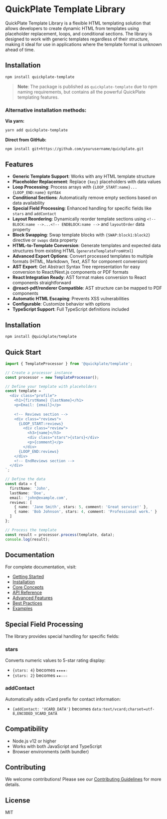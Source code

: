 # QuickPlate Template Library

QuickPlate Template Library is a flexible HTML templating solution that allows developers to create dynamic HTML from templates using placeholder replacement, loops, and conditional sections. The library is designed to work with generic templates regardless of their structure, making it ideal for use in applications where the template format is unknown ahead of time.

## Installation

```bash
npm install quickplate-template
```

> **Note**: The package is published as `quickplate-template` due to npm naming requirements, but contains all the powerful QuickPlate templating features.

### Alternative installation methods:

**Via yarn:**
```bash
yarn add quickplate-template
```

**Direct from GitHub:**
```bash
npm install git+https://github.com/yourusername/quickplate.git
```

## Features

- **Generic Template Support**: Works with any HTML template structure
- **Placeholder Replacement**: Replace `{key}` placeholders with data values
- **Loop Processing**: Process arrays with `{LOOP_START:name}...{LOOP_END:name}` syntax  
- **Conditional Sections**: Automatically remove empty sections based on data availability
- **Special Field Processing**: Enhanced handling for specific fields like `stars` and `addContact`
- **Layout Reordering**: Dynamically reorder template sections using `<!-- BLOCK:name -->...<!-- ENDBLOCK:name -->` and `layoutOrder` data property
- **Block Swapping**: Swap template blocks with `{SWAP:block1:block2}` directive or `swaps` data property
- **HTML-to-Template Conversion**: Generate templates and expected data structures from existing HTML (`generateTemplateFromHtml`)
- **Advanced Export Options**: Convert processed templates to multiple formats (HTML, Markdown, Text, AST for component conversion)
- **AST Export**: Get Abstract Syntax Tree representation for easy conversion to React/Next.js components or PDF formats
- **React Integration Ready**: AST format makes conversion to React components straightforward
- **@react-pdf/renderer Compatible**: AST structure can be mapped to PDF components
- **Automatic HTML Escaping**: Prevents XSS vulnerabilities
- **Configurable**: Customize behavior with options
- **TypeScript Support**: Full TypeScript definitions included

## Installation

```bash
npm install @quickplate/template
```

## Quick Start

```typescript
import { TemplateProcessor } from '@quickplate/template';

// Create a processor instance
const processor = new TemplateProcessor();

// Define your template with placeholders
const template = `
  <div class="profile">
    <h1>{firstName} {lastName}</h1>
    <p>Email: {email}</p>
    
    <!-- Reviews section -->
    <div class="reviews">
      {LOOP_START:reviews}
        <div class="review">
          <h3>{name}</h3>
          <div class="stars">{stars}</div>
          <p>{comment}</p>
        </div>
      {LOOP_END:reviews}
    </div>
    <!-- EndReviews section -->
  </div>
`;

// Define the data
const data = {
  firstName: 'John',
  lastName: 'Doe',
  email: 'john@example.com',
  reviews: [
    { name: 'Jane Smith', stars: 5, comment: 'Great service!' },
    { name: 'Bob Johnson', stars: 4, comment: 'Professional work.' }
  ]
};

// Process the template
const result = processor.process(template, data);
console.log(result);
```

## Documentation

For complete documentation, visit:
- [Getting Started](./docs/getting-started.md)
- [Installation](./docs/installation.md) 
- [Core Concepts](./docs/core-concepts.md)
- [API Reference](./docs/api-reference.md)
- [Advanced Features](./docs/advanced-features.md)
- [Best Practices](./docs/best-practices.md)
- [Examples](./docs/examples.md)

## Special Field Processing

The library provides special handling for specific fields:

### stars
Converts numeric values to 5-star rating display:
- `{stars: 4}` becomes `★★★★☆`
- `{stars: 2}` becomes `★★☆☆☆`

### addContact
Automatically adds vCard prefix for contact information:
- `{addContact: 'VCARD_DATA'}` becomes `data:text/vcard;charset=utf-8,ENCODED_VCARD_DATA`

## Compatibility

- Node.js v12 or higher
- Works with both JavaScript and TypeScript
- Browser environments (with bundler)

## Contributing

We welcome contributions! Please see our [Contributing Guidelines](./CONTRIBUTING.md) for more details.

## License

MIT